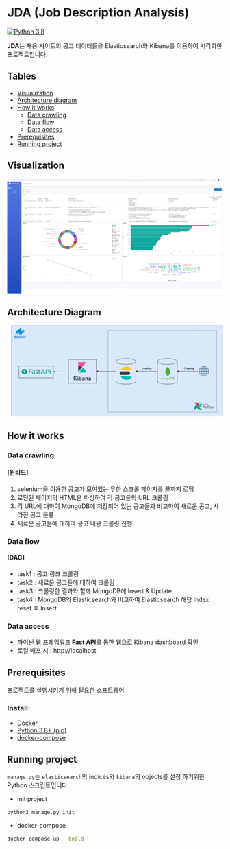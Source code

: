 # JDA (Job Description Analysis)
[![Python 3.8](https://img.shields.io/badge/python-3.8-blue.svg)](https://www.python.org/downloads/release/python-3810/)


**JDA**는 채용 사이트의 공고 데이터들을 Elasticsearch와 Kibana를 이용하여 시각화한 프로젝트입니다.


<!-- TABLE OF CONTENTS -->
## Tables

* [Visualization](#visualization)
* [Architecture diagram](#architecture-diagram)
* [How it works](#how-it-works)
    * [Data crawling](#data-crawling)
    * [Data flow](#data-flow)
    * [Data access](#data-access)
* [Prerequisites](#prerequisites)
* [Running project](#running-project)

<!-- Visualization -->
## Visualization
![Visualization](./img/visualization.png)

<!-- ARCHITECTURE DIAGRAM -->
## Architecture Diagram
![System Architecture](./img/architecture.png)

<!-- HOW IT WORKS -->
## How it works

### Data crawling
#### [원티드]
1. selenium을 이용한 공고가 모여있는 무한 스크롤 페이지를 끝까지 로딩
2. 로딩된 페이지의 HTML을 파싱하여 각 공고들의 URL 크롤링
3. 각 URL에 대하여 MongoDB에 저장되어 있는 공고들과 비교하여 새로운 공고, 사라진 공고 분류
4. 새로운 공고들에 대하여 공고 내용 크롤링 진행

### Data flow
#### [DAG]
- task1 : 공고 링크 크롤링
- task2 : 새로운 공고들에 대하여 크롤링
- task3 : 크롤링한 결과와 함께 MongoDB에 Insert & Update
- task4 : MongoDB와 Elasticsearch와 비교하여 Elasticsearch 해당 index reset 후 Insert

### Data access
- 파이썬 웹 프레임워크 **Fast API**를 통한 웹으로 Kibana dashboard 확인
- 로컬 배포 시 : http://localhost

## Prerequisites
프로젝트를 실행시키기 위해 필요한 소프트웨어.

### Install:
- [Docker](https://docs.docker.com/get-docker/)
- [Python 3.8+ (pip)](https://www.python.org/)
- [docker-compose](https://docs.docker.com/compose/install/)

## Running project
`manage.py`는 `elasticsearch`의 indices와 `kibana`의 objects를 설정 하기위한 Python 스크립트입니다.

- init project

```sh
python3 manage.py init
```

- docker-compose

```sh
docker-compose up --build
```
